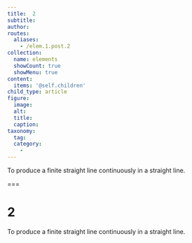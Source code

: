 ```yaml
---
title:  2
subtitle: 
author:
routes:
  aliases:
    - /elem.1.post.2
collection:
  name: elements
  showCount: true
  showMenu: true
content:
  items: '@self.children'
child_type: article
figure:
  image:
  alt:
  title:
  caption:
taxonomy:
  tag:
  category:
    - 
---
```


<p>To produce a finite straight line continuously in a straight line.</p>

===

<h1>2</h1>
<p>To produce a finite straight line continuously in a straight line.</p>
